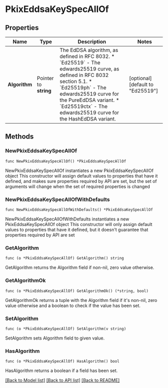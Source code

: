 # PkixEddsaKeySpecAllOf

## Properties

Name | Type | Description | Notes
------------ | ------------- | ------------- | -------------
**Algorithm** | Pointer to **string** | The EdDSA algorithm, as defined in RFC 8032. * &#x60;Ed25519&#x60; - The edwards25519 curve, as defined in RFC 8032 section 5.1. * &#x60;Ed25519ph&#x60; - The edwards25519 curve for the PureEdDSA variant. * &#x60;Ed25519ctx&#x60; - The edwards25519 curve for the HashEdDSA variant. | [optional] [default to "Ed25519"]

## Methods

### NewPkixEddsaKeySpecAllOf

`func NewPkixEddsaKeySpecAllOf() *PkixEddsaKeySpecAllOf`

NewPkixEddsaKeySpecAllOf instantiates a new PkixEddsaKeySpecAllOf object
This constructor will assign default values to properties that have it defined,
and makes sure properties required by API are set, but the set of arguments
will change when the set of required properties is changed

### NewPkixEddsaKeySpecAllOfWithDefaults

`func NewPkixEddsaKeySpecAllOfWithDefaults() *PkixEddsaKeySpecAllOf`

NewPkixEddsaKeySpecAllOfWithDefaults instantiates a new PkixEddsaKeySpecAllOf object
This constructor will only assign default values to properties that have it defined,
but it doesn't guarantee that properties required by API are set

### GetAlgorithm

`func (o *PkixEddsaKeySpecAllOf) GetAlgorithm() string`

GetAlgorithm returns the Algorithm field if non-nil, zero value otherwise.

### GetAlgorithmOk

`func (o *PkixEddsaKeySpecAllOf) GetAlgorithmOk() (*string, bool)`

GetAlgorithmOk returns a tuple with the Algorithm field if it's non-nil, zero value otherwise
and a boolean to check if the value has been set.

### SetAlgorithm

`func (o *PkixEddsaKeySpecAllOf) SetAlgorithm(v string)`

SetAlgorithm sets Algorithm field to given value.

### HasAlgorithm

`func (o *PkixEddsaKeySpecAllOf) HasAlgorithm() bool`

HasAlgorithm returns a boolean if a field has been set.


[[Back to Model list]](../README.md#documentation-for-models) [[Back to API list]](../README.md#documentation-for-api-endpoints) [[Back to README]](../README.md)


